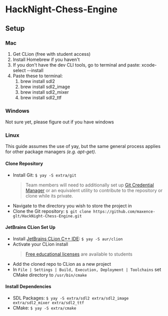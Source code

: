 # HackNight-Chess-Engine

## Setup
### Mac
1. Get CLion (free with student access)
2. Install Homebrew if you haven't
3. If you don't have the dev CLI tools, go to terminal and paste: xcode-select --install
4. Paste these to terminal:
   1. brew install sdl2
   2. brew install sdl2_image
   3. brew install sdl2_mixer
   4. brew install sdl2_ttf

### Windows
Not sure yet, please figure out if you have windows

### Linux
This guide assumes the use of yay, but the same general process applies for other package managers *(e.g. apt-get)*.

#### Clone Repository
- Install Git: `$ yay -S extra/git`
   > Team members will need to additionally set up [Git Credential Manager](https://github.com/git-ecosystem/git-credential-manager/blob/release/docs/install.md#Linux) or an equivalent utility to contribute to the repository or clone while its private.
- Navigate to the directory you wish to store the project in
- Clone the Git repository: `$ git clone https://github.com/maxence-glt/HackNight-Chess-Engine.git`

#### JetBrains CLion Set Up
- Install [JetBrains CLion C++ IDE](https://www.jetbrains.com/clion/): `$ yay -S aur/clion`
- Activate your CLion install  
   > [Free educational licenses](https://www.jetbrains.com/community/education/#students) are available to students 
- Add the cloned repo to CLion as a new project
- In `File | Settings | Build, Execution, Deployment | Toolchains` set CMake directory to `/usr/bin/cmake`

#### Install Dependencies
- SDL Packages: `$ yay -S extra/sdl2 extra/sdl2_image extra/sdl2_mixer extra/sdl2_ttf`
- CMake: `$ yay -S extra/cmake`
